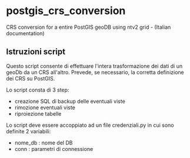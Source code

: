 # postgis_crs_conversion
CRS conversion for a entire PostGIS geoDB using ntv2 grid - (Italian documentation)


Istruzioni script
----------------------------------------------------


Questo script consente di effettuare l'intera trasformazione dei dati di un geoDb da un CRS all'altro. 
Prevede, se necessario, la corretta definizione dei CRS su PostGIS. 

Lo script consta di 3 step: 

* creazione SQL di backup delle eventuali viste
* rimozione eventuali viste
* riproiezione tabelle


Lo script deve essere accoppiato ad un file credenziali.py in cui sono definite 2 variabili:

* nome_db : nome del DB
* conn : parametri di connessione
